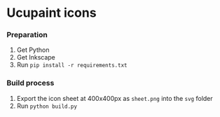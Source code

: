 # Ucupaint icons

### Preparation
1. Get Python
2. Get Inkscape
3. Run `pip install -r requirements.txt`

### Build process
1. Export the icon sheet at 400x400px as `sheet.png` into the `svg` folder
2. Run `python build.py`